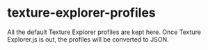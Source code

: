 # texture-explorer-profiles
All the default Texture Explorer profiles are kept here.
Once Texture Explorer.js is out, the profiles will be converted to JSON.
